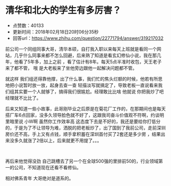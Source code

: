 # 清华和北大的学生有多厉害？
- 点赞数：40133
- 更新时间：2018年02月18日20时06分35秒
- 回答url：https://www.zhihu.com/question/22771794/answer/319217032
<body>
 <p data-pid="RwQWjjdj">前公司一个同组同事大哥，清华本硕，自打我入职以来每天上班就是看同一个网站，几乎什么同事来都不怎么回避，后来熟了知道是看玄幻修仙小说，我在那几年，他看了5年多，加上之前 ，看了估计有8年。每天5点半准时收包，天王老子来了都不管， 哦 是大老板来了坐他旁边跟他一起解决问题都不管。</p>
 <p data-pid="cE7giBri">就这样 我们组还得靠他撑，出了什么事，我们忙的焦头烂额的时候，他若有所思地把小说暂时放一放，起身去查一查 轻描淡写就搞定了，导致老板一直说看来我们组其实要一个人就够了，搞得我们很尴尬。经理敢比比啥 他就说 你把我炒了吧 经理就不比比了。</p>
 <p data-pid="fXJ6O78e">后来又知道一些小故事，此哥刚毕业之后原是在菊花厂工作的，在那期间也是每天搭厂车6点回家，没多久领导脸色就不好了，这跟我司奋斗价值观不符啊，约谈明里暗里说 小W啊 虽然你工作效率高 这态度下去是不好的，我还是要给你打低分的，于是为了不让领导为难，洒脱的把老板炒了，出了国到了我前公司，走前深圳房价还不高，手上又有点钱，顺手拿积蓄在深圳首付买了2套还是多少房 ，结果出来没多久就涨了2倍以上，后来就更不用提了。。。</p>
 <br>
 <p data-pid="27TrlpxF">再后来他觉得没劲 自己跳槽去了另一个在全球500强的里排前50的，行业领域第一的公司，不知道现在还看不看修仙。</p>
 <p data-pid="0s4Wvpma">相对佛系青年 大哥绝对是道系的。</p>
</body>